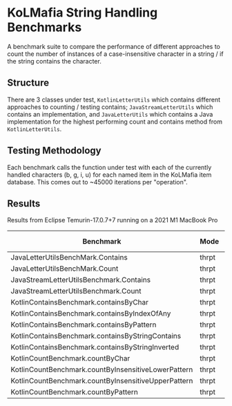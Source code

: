 # KoLMafia String Handling Benchmarks

A benchmark suite to compare the performance of different approaches to
count the number of instances of a case-insensitive character in
a string / if the string contains the character.

## Structure

There are 3 classes under test, `KotlinLetterUtils` which contains
different approaches to counting / testing contains; `JavaStreamLetterUtils`
which contains an implementation, and `JavaLetterUtils` which contains a Java
implementation for the highest performing count and contains method from
`KotlinLetterUtils`.

## Testing Methodology

Each benchmark calls the function under test with each of the currently
handled characters (b, g, i, u) for each named item in the KoLMafia item
database.  This comes out to ~45000 iterations per "operation".


## Results

Results from Eclipse Temurin-17.0.7+7 running on a 2021 M1 MacBook Pro

| Benchmark                                           | Mode  | Threads | Samples | Score       | Score Error (99.9%) | Unit  |
|-----------------------------------------------------|-------|---------|---------|-------------|---------------------|-------|
| JavaLetterUtilsBenchMark.Contains                   | thrpt | 4       | 6       | 9031.452181 | 800.965842          | ops/s |
| JavaLetterUtilsBenchMark.Count                      | thrpt | 4       | 6       | 4320.077471 | 110.106593          | ops/s |
| JavaStreamLetterUtilsBenchmark.Contains             | thrpt | 4       | 6       | 1038.529858 | 33.871498           | ops/s |
| JavaStreamLetterUtilsBenchmark.Count                | thrpt | 4       | 6       | 2011.533655 | 85.353167           | ops/s |
| KotlinContainsBenchmark.containsByChar              | thrpt | 4       | 6       | 6297.916380 | 178.359130          | ops/s |
| KotlinContainsBenchmark.containsByIndexOfAny        | thrpt | 4       | 6       | 4601.296659 | 129.469970          | ops/s |
| KotlinContainsBenchmark.containsByPattern           | thrpt | 4       | 6       | 2473.709581 | 114.643305          | ops/s |
| KotlinContainsBenchmark.containsByStringContains    | thrpt | 4       | 6       | 8223.353206 | 2562.182194         | ops/s |
| KotlinContainsBenchmark.containsByStringInverted    | thrpt | 4       | 6       | 6716.641838 | 3187.332452         | ops/s |
| KotlinCountBenchmark.countByChar                    | thrpt | 4       | 6       | 4409.035243 | 97.715518           | ops/s |
| KotlinCountBenchmark.countByInsensitiveLowerPattern | thrpt | 4       | 6       | 1153.940347 | 320.689433          | ops/s |
| KotlinCountBenchmark.countByInsensitiveUpperPattern | thrpt | 4       | 6       | 1154.217495 | 215.026430          | ops/s |
| KotlinCountBenchmark.countByPattern                 | thrpt | 4       | 6       | 1014.031989 | 422.830255          | ops/s |
